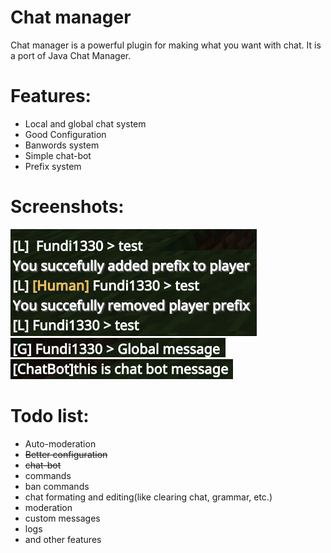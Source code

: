 # Chat manager
Chat manager is a powerful plugin for making what you want with chat. It is a port of Java Chat Manager.
# Features:
* Local and global chat system
* Good Configuration
* Banwords system
* Simple chat-bot
* Prefix system
# Screenshots:
![Local chat](img/Screenshot_21.png)<br>
![Global chat](img/Screenshot_22.png)<br>
![Chat bot](img/Screenshot_23.png)
# Todo list:
* Auto-moderation 
* ~~Better configuration~~
* ~~chat-bot~~
* commands
* ban commands
* chat formating and editing(like clearing chat, grammar, etc.)
* moderation
* custom messages
* logs
* and other features

